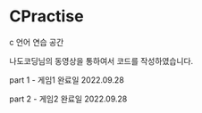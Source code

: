 # CPractise
c 언어 연습 공간

나도코딩님의 동영상을 통하여서 코드를 작성하였습니다.


part 1 - 게임1
완료일 2022.09.28

part 2 - 게임2
완료일 2022.09.28

